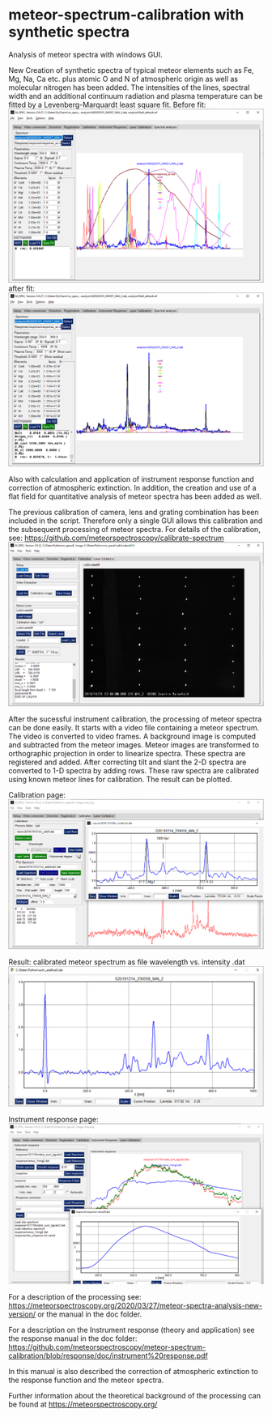 # meteor-spectrum-calibration with synthetic spectra
Analysis of meteor spectra with windows GUI.

New
Creation of synthetic spectra of typical meteor elements such as Fe, Mg, Na, Ca etc. plus atomic O and N of atmospheric origin as well as molecular nitrogen has been added. The intensities of the lines, spectral width and an additional continuum radiation and plasma temperature can be fitted by a Levenberg-Marquardt least square fit. Before fit:
<img src= https://github.com/meteorspectroscopy/meteor-spectrum-calibration/blob/synthetic_spectra/doc/synthetic%20spectra%20before%20fit.png>
after fit:
<img src= https://github.com/meteorspectroscopy/meteor-spectrum-calibration/blob/synthetic_spectra/doc/synthetic%20spectra%20after%20fit.png>

Also with calculation and application of instrument response function and correction of atmospheric extinction. In addition, the creation and use of a flat field for quantitative analysis of meteor spectra has been added as well.

The previous calibration of camera, lens and grating combination has been included in the script. Therefore only a single GUI allows this calibration and the subsequent processing of meteor spectra. For details of the calibration, see:
https://github.com/meteorspectroscopy/calibrate-spectrum
<img src= https://github.com/meteorspectroscopy/meteor-spectrum-calibration/blob/master/doc/m_spec%20calib%20calib.PNG>

After the sucessful instrument calibration, the processing of meteor spectra can be done easily. It starts with a video file containing a meteor spectrum. The video is converted to video frames. A background image is computed and subtracted from the meteor images. Meteor images are transformed to orthographic projection in order to linearize spectra. These spectra are registered and added. After correcting tilt and slant the 2-D spectra are converted to 1-D spectra by adding rows. These raw spectra are calibrated using known meteor lines for calibration. The result can be plotted.

Calibration page:
<img src= https://github.com/meteorspectroscopy/meteor-spectrum-calibration/blob/master/doc/m_spec%20calib%20spec.PNG>

Result: calibrated meteor spectrum as file wavelength vs. intensity .dat
<img src= https://github.com/meteorspectroscopy/meteor-spectrum/blob/master/doc/m_spec%20plot%20spectrum.PNG>

Instrument response page:
<img src = https://github.com/meteorspectroscopy/meteor-spectrum-calibration/blob/response/doc/response%20calculation.PNG>

For a description of the processing see: https://meteorspectroscopy.org/2020/03/27/meteor-spectra-analysis-new-version/
or the manual in the doc folder.

For a description on the Instrument response (theory and application) see the response manual in the doc folder: 
https://github.com/meteorspectroscopy/meteor-spectrum-calibration/blob/response/doc/instrument%20response.pdf

In this manual is also described the correction of atmospheric extinction to the response function and the meteor spectra.

Further information about the theoretical background of the processing can be found at https://meteorspectroscopy.org/

